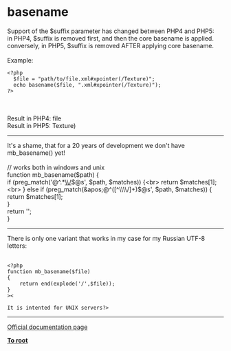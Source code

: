 # basename



Support of the $suffix parameter has changed between PHP4 and PHP5:<br>in PHP4, $suffix is removed first, and then the core basename is applied.<br>conversely, in PHP5, $suffix is removed AFTER applying core basename.<br><br>Example:<br>

```
<?php
  $file = "path/to/file.xml#xpointer(/Texture)";
  echo basename($file, ".xml#xpointer(/Texture)");
?>
```
<br><br>Result in PHP4: file<br>Result in PHP5: Texture)  

---

It&apos;s a shame, that for a 20 years of development we don&apos;t have mb_basename() yet!<br><br>// works both in windows and unix<br>function mb_basename($path) {<br>    if (preg_match(&apos;@^.*[\\\\/]([^\\\\/]+)$@s&apos;, $path, $matches)) {<br>        return $matches[1];<br>    } else if (preg_match(&apos;@^([^\\\\/]+)$@s&apos;, $path, $matches)) {<br>        return $matches[1];<br>    }<br>    return &apos;&apos;;<br>}  

---

There is only one variant that works in my case for my Russian UTF-8 letters:<br><br>

```
<?php
function mb_basename($file)
{
    return end(explode('/',$file));
}
><

It is intented for UNIX servers?>
```
  

---

[Official documentation page](https://www.php.net/manual/en/function.basename.php)

**[To root](/README.md)**